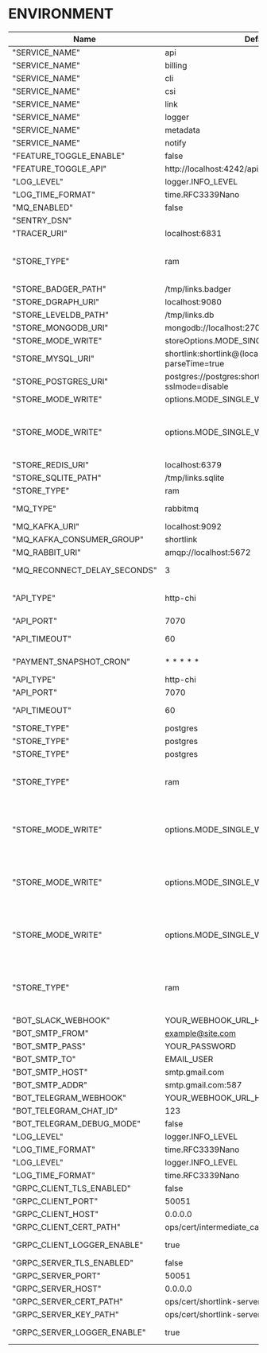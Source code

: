 <!---
File generated by cli. DO NOT EDIT.
-->

# ENVIRONMENT

|Name | Default Value | Description |
|---|---|---|
| "SERVICE_NAME" | api |  |
| "SERVICE_NAME" | billing |  |
| "SERVICE_NAME" | cli |  |
| "SERVICE_NAME" | csi |  |
| "SERVICE_NAME" | link |  |
| "SERVICE_NAME" | logger |  |
| "SERVICE_NAME" | metadata |  |
| "SERVICE_NAME" | notify |  |
| "FEATURE_TOGGLE_ENABLE" | false |  |
| "FEATURE_TOGGLE_API" | http://localhost:4242/api/ |  |
| "LOG_LEVEL" | logger.INFO_LEVEL |  |
| "LOG_TIME_FORMAT" | time.RFC3339Nano |  |
| "MQ_ENABLED" | false | Enabled MQ |
| "SENTRY_DSN" |  | key for sentry |
| "TRACER_URI" | localhost:6831 | Tracing addr:host |
| "STORE_TYPE" | ram | Select: postgres, mongo, mysql, redis, dgraph, sqlite, leveldb, badger, ram |
| "STORE_BADGER_PATH" | /tmp/links.badger | Badger path to file |
| "STORE_DGRAPH_URI" | localhost:9080 | DGRAPH URI |
| "STORE_LEVELDB_PATH" | /tmp/links.db | LevelDB path to file |
| "STORE_MONGODB_URI" | mongodb://localhost:27017/shortlink | MongoDB URI |
| "STORE_MODE_WRITE" | storeOptions.MODE_SINGLE_WRITE | mode write to db |
| "STORE_MYSQL_URI" | shortlink:shortlink@(localhost:3306)/shortlink?parseTime=true | MySQL URI |
| "STORE_POSTGRES_URI" | postgres://postgres:shortlink@localhost:5432/shortlink?sslmode=disable | Postgres URI |
| "STORE_MODE_WRITE" | options.MODE_SINGLE_WRITE | mode write to db |
| "STORE_MODE_WRITE" | options.MODE_SINGLE_WRITE | mode write to db. Select: 0 (MODE_SINGLE_WRITE), 1 (MODE_BATCH_WRITE) |
| "STORE_REDIS_URI" | localhost:6379 | Redis URI |
| "STORE_SQLITE_PATH" | /tmp/links.sqlite | SQLite URI |
| "STORE_TYPE" | ram | Select: postgres |
| "MQ_TYPE" | rabbitmq | Select: kafka, rabbitmq, nats |
| "MQ_KAFKA_URI" | localhost:9092 | Kafka URI |
| "MQ_KAFKA_CONSUMER_GROUP" | shortlink | Kafka consumer group |
| "MQ_RABBIT_URI" | amqp://localhost:5672 | RabbitMQ URI |
| "MQ_RECONNECT_DELAY_SECONDS" | 3 | RabbitMQ reconnects after delay seconds |
| "API_TYPE" | http-chi | Select: http-chi, gRPC-web, graphql, cloudevents, go-kit |
| "API_PORT" | 7070 | API port |
| "API_TIMEOUT" | 60 | Request Timeout (seconds) |
| "PAYMENT_SNAPSHOT_CRON" | * * * * * | check snapshot by timeout |
| "API_TYPE" | http-chi | Select: http-chi |
| "API_PORT" | 7070 | API port |
| "API_TIMEOUT" | 60 | Request Timeout (seconds) |
| "STORE_TYPE" | postgres | Select: postgres |
| "STORE_TYPE" | postgres | Select: postgres |
| "STORE_TYPE" | postgres | Select: postgres |
| "STORE_TYPE" | ram | Select: postgres, mongo, mysql, redis, dgraph, sqlite, leveldb, badger, ram |
| "STORE_MODE_WRITE" | options.MODE_SINGLE_WRITE | mode write to db. Select: 0 (MODE_SINGLE_WRITE), 1 (MODE_BATCH_WRITE) |
| "STORE_MODE_WRITE" | options.MODE_SINGLE_WRITE | mode write to db. Select: 0 (MODE_SINGLE_WRITE), 1 (MODE_BATCH_WRITE) |
| "STORE_MODE_WRITE" | options.MODE_SINGLE_WRITE | mode write to db. Select: 0 (MODE_SINGLE_WRITE), 1 (MODE_BATCH_WRITE) |
| "STORE_TYPE" | ram | Select: postgres, mongo, mysql, redis, dgraph, sqlite, leveldb, badger, ram, scylla, cassandra |
| "BOT_SLACK_WEBHOOK" | YOUR_WEBHOOK_URL_HERE | Your webhook URL |
| "BOT_SMTP_FROM" | example@site.com |  |
| "BOT_SMTP_PASS" | YOUR_PASSWORD |  |
| "BOT_SMTP_TO" | EMAIL_USER |  |
| "BOT_SMTP_HOST" | smtp.gmail.com |  |
| "BOT_SMTP_ADDR" | smtp.gmail.com:587 |  |
| "BOT_TELEGRAM_WEBHOOK" | YOUR_WEBHOOK_URL_HERE | Your webhook URL |
| "BOT_TELEGRAM_CHAT_ID" | 123 | Your chat ID |
| "BOT_TELEGRAM_DEBUG_MODE" | false | Debug mode |
| "LOG_LEVEL" | logger.INFO_LEVEL |  |
| "LOG_TIME_FORMAT" | time.RFC3339Nano |  |
| "LOG_LEVEL" | logger.INFO_LEVEL |  |
| "LOG_TIME_FORMAT" | time.RFC3339Nano |  |
| "GRPC_CLIENT_TLS_ENABLED" | false | gRPC tls |
| "GRPC_CLIENT_PORT" | 50051 | gRPC port |
| "GRPC_CLIENT_HOST" | 0.0.0.0 | gRPC host |
| "GRPC_CLIENT_CERT_PATH" | ops/cert/intermediate_ca.pem | gRPC client cert |
| "GRPC_CLIENT_LOGGER_ENABLE" | true | Enable logging for gRPC-client |
| "GRPC_SERVER_TLS_ENABLED" | false | gRPC tls |
| "GRPC_SERVER_PORT" | 50051 | gRPC port |
| "GRPC_SERVER_HOST" | 0.0.0.0 | gRPC host |
| "GRPC_SERVER_CERT_PATH" | ops/cert/shortlink-server.pem | gRPC server cert |
| "GRPC_SERVER_KEY_PATH" | ops/cert/shortlink-server-key.pem | gRPC server key |
| "GRPC_SERVER_LOGGER_ENABLE" | true | Enable logging for gRPC-client |
